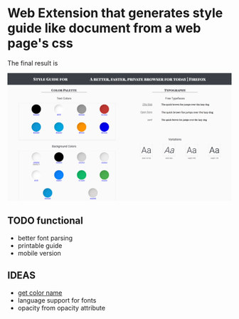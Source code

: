 # Web Extension that generates style guide like document from a web page's css

The final result is

![Screenshot of Style Guide Generator][screenshot]


## TODO functional
* better font parsing
* printable guide
* mobile version

## IDEAS
* [get color name](http://chir.ag/projects/ntc/ntc.js)
* language support for fonts
* opacity from opacity attribute

[screenshot]: https://raw.githubusercontent.com/saintsebastian/sg-gen/master/Screen%20Shot.png

